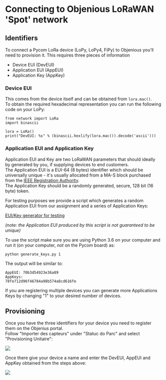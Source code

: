 # Connecting to Objenious LoRaWAN 'Spot' network

## Identifiers

To connect a Pycom LoRa device \(LoPy, LoPy4, FiPy\) to Objenious you'll need to provision it. This requires three pieces of information

* Device EUI \(DevEUI\)
* Application EUI \(AppEUI\)
* Application Key \(AppKey\)

### Device EUI

This comes from the device itself and can be obtained from `lora.mac()`.  
To obtain the required hexadecimal representation you can run the following code on your LoPy:

```
from network import LoRa
import binascii

lora = LoRa()
print("DevEUI: %s" % (binascii.hexlify(lora.mac()).decode('ascii')))
```

### Application EUI and Application Key

Application EUI and Key are two LoRaWAN parameters that should ideally by generated by you, if supplying devices to end customers.  
The Application EUI is a EUI-64 \(8 bytes\) identifier which should be universally unique - it's usually allocated from a MA-S block purchased from the [IEEE Registration Authority](http://standards.ieee.org/develop/regauth/oui36/index.html).  
The Application Key should be a randomly generated, secure, 128 bit \(16 byte\) token.

For testing purposes we provide a script which generates a random Application EUI from our assignment and a series of Application Keys: 

[EUI/Key generator for testing](https://github.com/pycom/pycom-scripts/blob/master/lorakeys/generate_keys.py)

_\(note: the Application EUI produced by this script is not guaranteed to be unique\)_

To use the script make sure you are using Python 3.6 on your computer and run it \(on your computer, _not_ on the Pycom board\) as:

`python generate_keys.py 1`

The output will be similar to:

```
AppEUI: 70b3d54923e36a89
AppKeys: 
78fe712d96f46784a98b574a8cd616fe
```

If you are registering multiple devices you can generate more Applications Keys by changing "1" to your desired number of devices.

## Provisioning

Once you have the three identifiers for your device you need to register them on the Objenius portal.  
Follow "Importer des capteurs" under "Statuc do Parc" and select "Provisioning Unitaire":

![](/img/ObjeniousProvision1.jpg)

Once there give your device a name and enter the DevEUI, AppEUI and AppKey obtained from the steps above:

![](/img/ObjeniousProvision2.jpg)

